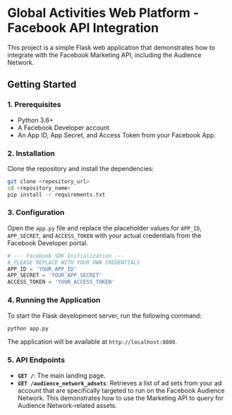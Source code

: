 # Global Activities Web Platform - Facebook API Integration

This project is a simple Flask web application that demonstrates how to integrate with the Facebook Marketing API, including the Audience Network.

## Getting Started

### 1. Prerequisites

- Python 3.6+
- A Facebook Developer account
- An App ID, App Secret, and Access Token from your Facebook App.

### 2. Installation

Clone the repository and install the dependencies:

```bash
git clone <repository_url>
cd <repository_name>
pip install -r requirements.txt
```

### 3. Configuration

Open the `app.py` file and replace the placeholder values for `APP_ID`, `APP_SECRET`, and `ACCESS_TOKEN` with your actual credentials from the Facebook Developer portal.

```python
# --- Facebook SDK Initialization ---
# PLEASE REPLACE WITH YOUR OWN CREDENTIALS
APP_ID = 'YOUR_APP_ID'
APP_SECRET = 'YOUR_APP_SECRET'
ACCESS_TOKEN = 'YOUR_ACCESS_TOKEN'
```

### 4. Running the Application

To start the Flask development server, run the following command:

```bash
python app.py
```

The application will be available at `http://localhost:8080`.

### 5. API Endpoints

- **`GET /`**: The main landing page.
- **`GET /audience_network_adsets`**: Retrieves a list of ad sets from your ad account that are specifically targeted to run on the Facebook Audience Network. This demonstrates how to use the Marketing API to query for Audience Network-related assets.

